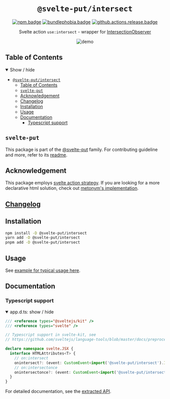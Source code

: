 <div align="center">

# `@svelte-put/intersect`

[![npm.badge]][npm] [![bundlephobia.badge]][bundlephobia] [![github.actions.release.badge]][github.actions.release]

Svelte action `use:intersect` - wrapper for [IntersectionObserver](https://developer.mozilla.org/en-US/docs/Web/API/Intersection_Observer_API)

![demo](https://raw.githubusercontent.com/vnphanquang/svelte-put/main/packages/actions/intersect/static/images/demo.gif)

</div>

## Table of Contents

<details open>
  <summary>Show / hide</summary>

- [`@svelte-put/intersect`](#svelte-putintersect)
  - [Table of Contents](#table-of-contents)
  - [`svelte-put`](#svelte-put)
  - [Acknowledgement](#acknowledgement)
  - [Changelog](#changelog)
  - [Installation](#installation)
  - [Usage](#usage)
  - [Documentation](#documentation)
    - [Typescript support](#typescript-support)

</details>

## `svelte-put`

This package is part of the [@svelte-put][github.monorepo] family. For contributing guideline and more, refer to its [readme][github.monorepo].

## Acknowledgement

This package employs [svelte action strategy](https://svelte.dev/docs#template-syntax-element-directives-use-action). If you are looking for a more declarative html solution, check out [metonym's implementation](https://github.com/metonym/svelte-intersection-observer).

## [Changelog][github.changelog]

## Installation

```bash
npm install -D @svelte-put/intersect
yarn add -D @svelte-put/intersect
pnpm add -D @svelte-put/intersect
```

## Usage

See [example for typical usage here](https://github.com/vnphanquang/svelte-put/blob/main/packages/actions/intersect/api/docs/intersect.intersect.md#example-1).

</details>

## Documentation

### Typescript support

<details open>
  <summary> app.d.ts: show / hide </summary>

```typescript
/// <reference types="@sveltejs/kit" />
/// <reference types="svelte" />

// Typescript support in svelte-kit, see
// https://github.com/sveltejs/language-tools/blob/master/docs/preprocessors/typescript.md#im-using-an-attributeevent-on-a-dom-element-and-it-throws-a-type-error

declare namespace svelte.JSX {
  interface HTMLAttributes<T> {
    // on:intersect
    onintersect?: (event: CustomEvent<import('@svelte-put/intersect').IntersectDetail>) => void;
    // on:intersectonce
    onintersectonce?: (event: CustomEvent<import('@svelte-put/intersect').IntersectDetail>) => void;
  }
}
```

</details>

For detailed documentation, see the [extracted API][github.api].

<!-- github specifics -->

[github.monorepo]: https://github.com/vnphanquang/svelte-put
[github.actions.release.badge]: https://github.com/vnphanquang/svelte-put/actions/workflows/intersect.release.yaml/badge.svg
[github.actions.release]: https://github.com/vnphanquang/svelte-put/actions/workflows/intersect.release.yaml
[github.changelog]: https://github.com/vnphanquang/svelte-put/blob/main/packages/actions/intersect/CHANGELOG.md
[github.issues]: https://github.com/vnphanquang/svelte-put/issues?q=
[github.api]: https://github.com/vnphanquang/svelte-put/blob/main/packages/actions/intersect/api/docs/index.md
[github.api.intersectparameters]: https://github.com/vnphanquang/svelte-put/blob/main/packages/actions/intersect/api/docs/intersect.intersectparameters.md
[github.api.intersect]: https://github.com/vnphanquang/svelte-put/blob/main/packages/actions/intersect/api/docs/intersect.intersect.md

<!-- heading badge -->
[npm.badge]: https://img.shields.io/npm/v/@svelte-put/intersect
[npm]: https://www.npmjs.com/package/@svelte-put/intersect
[bundlephobia.badge]: https://img.shields.io/bundlephobia/minzip/@svelte-put/intersect?label=minzipped
[bundlephobia]: https://bundlephobia.com/package/@svelte-put/intersect

